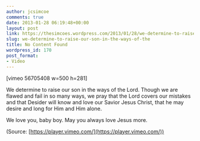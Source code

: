```yaml
---
author: jcsimcoe
comments: true
date: 2013-01-28 06:19:48+00:00
layout: post
link: https://thesimcoes.wordpress.com/2013/01/28/we-determine-to-raise-our-son-in-the-ways-of-the/
slug: we-determine-to-raise-our-son-in-the-ways-of-the
title: No Content Found
wordpress_id: 170
post_format:
- Video
---
```


[vimeo 56705408 w=500 h=281]


We determine to raise our son in the ways of the Lord. Though we are flawed and fail in so many ways, we pray that the Lord covers our mistakes and that Desider will know and love our Savior Jesus Christ, that he may desire and long for Him and Him alone.




We love you, baby boy. May you always love Jesus more.

(Source: [https://player.vimeo.com/](https://player.vimeo.com/))

